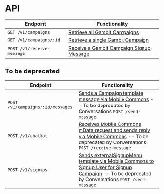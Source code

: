 # API

Endpoint                                       | Functionality                                           
---------------------------------------------- | --------------------------------------------------------
`GET /v1/campaigns` | [Retrieve all Gambit Campaigns](endpoints/campaigns.md#retrieve-all-campaigns)
`GET /v1/campaigns/:id` | [Retrieve a single Gambit Campaign](endpoints/campaigns.md#retrieve-a-campaigns)
`POST /v1/receive-message` | [Receive a Gambit Campaign Signup Message](endpoints/receive-message.md)


## To be deprecated

Endpoint                                       | Functionality                                           
---------------------------------------------- | --------------------------------------------------------
`POST /v1/campaigns/:id/messages` | [Sends a Campaign template message via Mobile Commons](endpoints/campaigns.md#send-a-campaign-message) -- To be deprecated by Conversations `POST /send-message`
`POST /v1/chatbot` | [Receives Mobile Commons mData request and sends reply via Mobile Commons](endpoints/chatbot.md) -- To be deprecated by Conversations `POST /receive-message`
`POST /v1/signups` | [Sends externalSignupMenu template via Mobile Commons to Signup User for Signup Campaign](endpoints/signups.md) -- To be deprecated by Conversations `POST /send-message`
